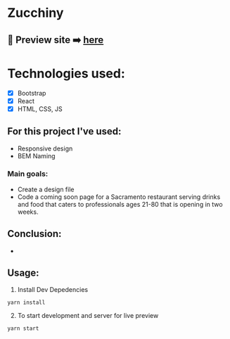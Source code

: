#  Zucchiny

## 🎥  Preview site :arrow_right: [here](https://)

# Technologies used:
* [x] Bootstrap
* [x] React
* [x] HTML, CSS, JS

## For this project I've used:
- Responsive design
- BEM Naming

### Main goals:
-  Create a design file
-  Code a coming soon page for a Sacramento restaurant serving drinks and food that caters to professionals ages 21-80 that is opening in two weeks.

## Conclusion:
-

## Usage:

1. Install Dev Depedencies
```
yarn install
```
2. To start development and server for live preview
```
yarn start
```
